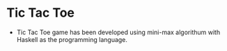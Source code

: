 # Tic Tac Toe
* Tic Tac Toe game has been developed using mini-max algorithum with Haskell as the programming language. 
